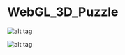 WebGL_3D_Puzzle
===============

![alt tag](https://raw.github.com/dingxizheng/WebGL_3D_Puzzle/master/1.jpg)

![alt tag](https://raw.github.com/dingxizheng/WebGL_3D_Puzzle/master/2.jpg)
